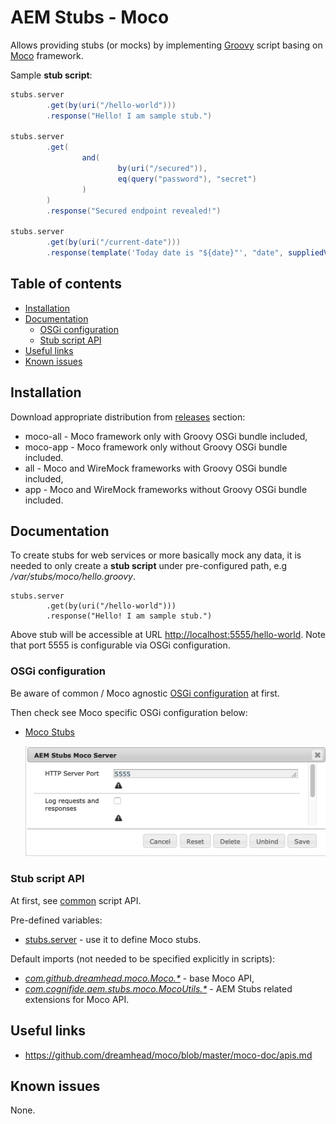 # AEM Stubs - Moco

Allows providing stubs (or mocks) by implementing [Groovy](http://groovy-lang.org/syntax.html) script basing on [Moco](https://github.com/dreamhead/moco) framework.

Sample **stub script**:

```groovy
stubs.server
        .get(by(uri("/hello-world")))
        .response("Hello! I am sample stub.")

stubs.server
        .get(
                and(
                        by(uri("/secured")),
                        eq(query("password"), "secret")
                )
        )
        .response("Secured endpoint revealed!")

stubs.server
        .get(by(uri("/current-date")))
        .response(template('Today date is "${date}"', "date", suppliedVar({ new Date() })))
```

## Table of contents

  * [Installation](#installation)
  * [Documentation](#documentation)
     * [OSGi configuration](#osgi-configuration)
     * [Stub script API](#stub-script-api)
  * [Useful links](#useful-links)
  * [Known issues](#known-issues)

## Installation

Download appropriate distribution from [releases](https://github.com/Cognifide/aem-stubs/releases) section:

* moco-all - Moco framework only with Groovy OSGi bundle included,
* moco-app - Moco framework only without Groovy OSGi bundle included.
* all - Moco and WireMock frameworks with Groovy OSGi bundle included,
* app - Moco and WireMock frameworks without Groovy OSGi bundle included.

## Documentation

To create stubs for web services or more basically mock any data, it is needed to only create a **stub script** under pre-configured path, e.g */var/stubs/moco/hello.groovy*.

```
stubs.server
        .get(by(uri("/hello-world")))
        .response("Hello! I am sample stub.")
```

Above stub will be accessible at URL <http://localhost:5555/hello-world>. 
Note that port 5555 is configurable via OSGi configuration.

### OSGi configuration

Be aware of common / Moco agnostic [OSGi configuration](../README.MD#osgi-configuration) at first.

Then check see Moco specific OSGi configuration below:

* [Moco Stubs](http://localhost:4502/system/console/configMgr/com.cognifide.aem.stubs.moco.MocoStubs)

    ![OSGi config - Moco Stubs](docs/osgi-config-moco-stubs.png)

### Stub script API

At first, see [common](../#stub-script-api) script API.

Pre-defined variables:

* [stubs.server](https://github.com/dreamhead/moco/blob/master/moco-core/src/main/java/com/github/dreamhead/moco/HttpServer.java) - use it to define Moco stubs.

Default imports (not needed to be specified explicitly in scripts):

* [_com.github.dreamhead.moco.Moco.\*_](https://github.com/dreamhead/moco/blob/master/moco-core/src/main/java/com/github/dreamhead/moco/Moco.java) - base Moco API,
* [_com.cognifide.aem.stubs.moco.MocoUtils.\*_](moco/src/main/java/com/cognifide/aem/stubs/moco/MocoUtils.java) - AEM Stubs related extensions for Moco API.

## Useful links

* https://github.com/dreamhead/moco/blob/master/moco-doc/apis.md


## Known issues

None.
